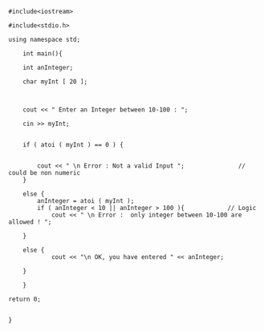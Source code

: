 	#include<iostream>

	#include<stdio.h>
	
	using namespace std;
		
		int main(){
		
		int anInteger;
		
		char myInt [ 20 ];
		
		
		
		cout << " Enter an Integer between 10-100 : ";
		
		cin >> myInt;
		
		
		if ( atoi ( myInt ) == 0 ) {
			
			
			cout << " \n Error : Not a valid Input ";               // could be non numeric 
		}
		
		else {
			anInteger = atoi ( myInt );
			if ( anInteger < 10 || anInteger > 100 ){            // Logic
				cout << " \n Error :  only integer between 10-100 are allowed ! ";  
		
		}
		
		else {
				cout << "\n OK, you have entered " << anInteger;
		
		}
		
		}
	
	return 0;
	
	
	}
	
